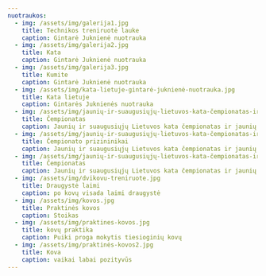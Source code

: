 ```yaml
---
nuotraukos:
  - img: /assets/img/galerija1.jpg
    title: Technikos treniruotė lauke
    caption: Gintarė Juknienė nuotrauka
  - img: /assets/img/galerija2.jpg
    title: Kata
    caption: Gintarė Juknienė nuotrauka
  - img: /assets/img/galerija3.jpg
    title: Kumite
    caption: Gintarė Juknienė nuotrauka
  - img: /assets/img/kata-lietuje-gintarė-juknienė-nuotrauka.jpg
    title: Kata lietuje
    caption: Gintarės Juknienės nuotrauka
  - img: /assets/img/jaunių-ir-suaugusiųjų-lietuvos-kata-čempionatas-ir-jaunių-kovų-čempionatas.jpg
    title: Čempionatas
    caption: Jaunių ir suaugusiųjų Lietuvos kata čempionatas ir jaunių kovų čempionatas
  - img: /assets/img/jaunių-ir-suaugusiųjų-lietuvos-kata-čempionatas-ir-jaunių-kovų-čempionatas2.jpg
    title: Čempionato prizininikai
    caption: Jaunių ir suaugusiųjų Lietuvos kata čempionatas ir jaunių kovų čempionatas
  - img: /assets/img/jaunių-ir-suaugusiųjų-lietuvos-kata-čempionatas-ir-jaunių-kovų-čempionatas3.jpg
    title: Čempionatas
    caption: Jaunių ir suaugusiųjų Lietuvos kata čempionatas ir jaunių kovų čempionatas
  - img: /assets/img/dvikovu-treniruote.jpg
    title: Draugystė laimi
    caption: po kovų visada laimi draugystė
  - img: /assets/img/kovos.jpg
    title: Praktinės kovos
    caption: Stoikas
  - img: /assets/img/praktines-kovos.jpg
    title: kovų praktika
    caption: Puiki proga mokytis tiesioginių kovų
  - img: /assets/img/praktinės-kovos2.jpg
    title: Kova
    caption: vaikai labai pozityvūs
---
```

